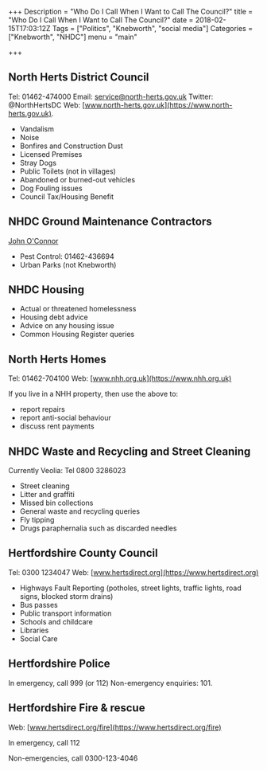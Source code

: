 +++
Description = "Who Do I Call When I Want to Call The Council?"
title = "Who Do I Call When I Want to Call The Council?"
date = 2018-02-15T17:03:12Z 
Tags = ["Politics", "Knebworth", "social media"]
Categories = ["Knebworth", "NHDC"]
menu = "main"

+++

## North Herts District Council

Tel: 01462-474000
Email: service@north-herts.gov.uk
Twitter: @NorthHertsDC
Web: [www.north-herts.gov.uk](https://www.north-herts.gov.uk).

* Vandalism
* Noise
* Bonfires and Construction Dust
* Licensed Premises
* Stray Dogs
* Public Toilets (not in villages)
* Abandoned or burned-out vehicles
* Dog Fouling issues
* Council Tax/Housing Benefit


## NHDC Ground Maintenance Contractors

[John O'Connor](https://www.johnoconner.co.uk)

* Pest Control: 01462-436694
* Urban Parks (not Knebworth)

## NHDC Housing

* Actual or threatened homelessness
* Housing debt advice
* Advice on any housing issue
* Common Housing Register queries

## North Herts Homes

Tel: 01462-704100
Web: [www.nhh.org.uk](https://www.nhh.org.uk)

If you live in a NHH property, then use the above to:
* report repairs
* report anti-social behaviour
* discuss rent payments

## NHDC Waste and Recycling and Street Cleaning
Currently Veolia: Tel 0800 3286023

* Street cleaning
* Litter and graffiti
* Missed bin collections
* General waste and recycling queries
* Fly tipping
* Drugs paraphernalia such as discarded needles

## Hertfordshire County Council

Tel: 0300 1234047
Web: [www.hertsdirect.org](https://www.hertsdirect.org)

* Highways Fault Reporting (potholes, street lights, traffic lights, road signs, blocked storm drains)
* Bus passes
* Public transport information
* Schools and childcare
* Libraries
* Social Care

## Hertfordshire Police

In emergency, call 999 (or 112)
Non-emergency enquiries: 101.

## Hertfordshire Fire &amp; rescue
Web: [www.hertsdirect.org/fire](https://www.hertsdirect.org/fire)

In emergency, call 112

Non-emergencies, call 0300-123-4046
